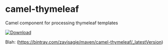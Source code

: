 # camel-thymeleaf
Camel component for processing thymeleaf templates

 [ ![Download](https://api.bintray.com/packages/zavisagie/maven/camel-thymeleaf/images/download.svg) ](https://bintray.com/zavisagie/maven/camel-thymeleaf/_latestVersion)
 
 
Blah: (https://bintray.com/zavisagie/maven/camel-thymeleaf/_latestVersion)
